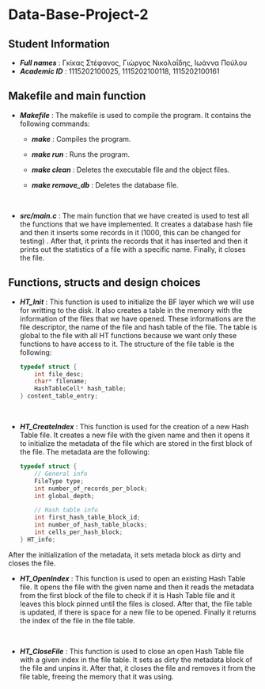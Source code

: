 # Data-Base-Project-2

## Student Information

- __*Full names*__ : Γκίκας Στέφανος, Γιώργος Νικολαΐδης, Ιωάννα Πούλου
- __*Academic ID*__ : 1115202100025, 1115202100118, 1115202100161


## Makefile and main function

- __*Makefile*__ : The makefile is used to compile the program. It contains the following commands:

  - __*make*__ : Compiles the program.
  - __*make run*__ : Runs the program.
  - __*make clean*__ : Deletes the executable file and the object files.
  - __*make remove_db*__ : Deletes the database file.
  
    </br>
  
- __*src/main.c*__ : The main function that we have created is used to test all the functions that we have implemented. It creates a database hash file and then it inserts some records in it (1000, this can be changed for testing) . After that, it prints the records that it has inserted and then it prints out the statistics of a file with a specific name. Finally, it closes the file.


## Functions, structs and design choices

- __*HT_Init*__ : This function is used to initialize the BF layer which we will use for writting to the disk. It also creates a table in the memory with the information of the files that we have opened. These informations are the file descriptor, the name of the file and hash table of the file. The table is global to the file with all HT functions because we want only these functions to have access to it. The structure of the file table is the following:
  
    ```c
    typedef struct {
        int file_desc;
        char* filename;
        HashTableCell* hash_table;
    } content_table_entry;
    ```

    </br>

- __*HT_CreateIndex*__ : This function is used for the creation of a new Hash Table file. It creates a new file with the given name and then it opens it to initialize the metadata of the file which are stored in the first block of the file. The metadata are the following:

    ```c
    typedef struct {
        // General info
        FileType type;
        int number_of_records_per_block;
        int global_depth;

        // Hash table info
        int first_hash_table_block_id;
        int number_of_hash_table_blocks;
        int cells_per_hash_block;
    } HT_info;
    ```
After the initialization of the metadata, it sets metada block as dirty and closes the file.
    </br>

- __*HT_OpenIndex*__ : This function is used to open an existing Hash Table file. It opens the file with the given name and then it reads the metadata from the first block of the file to check if it is Hash Table file and it leaves this block pinned until the files is closed. After that, the file table is updated, if there is space for a new file to be opened. Finally it returns the index of the file in the file table. 

    </br>

- __*HT_CloseFile*__ : This function is used to close an open Hash Table file with a given index in the file table. It sets as dirty the metadata block of the file and unpins it. After that, it closes the file and removes it from the file table, freeing the memory that it was using.

    </br>